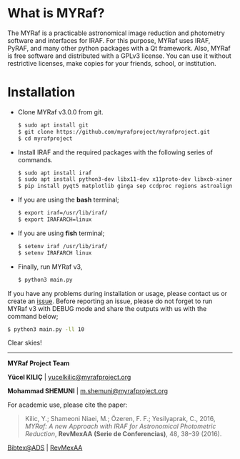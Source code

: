 # What is MYRaf?

The MYRaf is a practicable astronomical image reduction and photometry software and interfaces for IRAF. For this purpose, MYRaf uses IRAF, PyRAF, and many other python packages with a Qt framework. Also, MYRaf is free software and distributed with a GPLv3 license. You can use it without restrictive licenses, make copies for your friends, school, or institution.



# Installation

- Clone MYRaf v3.0.0 from git.
  
  ```bash
  $ sudo apt install git
  $ git clone https://github.com/myrafproject/myrafproject.git
  $ cd myrafproject
  ```

- Install IRAF and the required packages with the following series of commands.
  
  ```bash
  $ sudo apt install iraf
  $ sudo apt install python3-dev libx11-dev x11proto-dev libxcb-xinerama0
  $ pip install pyqt5 matplotlib ginga sep ccdproc regions astroalign pyraf mplcursors imexam  
  ```

- If you are using the **bash** terminal;
  
  ```bash
  $ export iraf=/usr/lib/iraf/
  $ export IRAFARCH=linux
  ```

- If you are using **fish** terminal;
  
  ```bash
  $ setenv iraf /usr/lib/iraf/
  $ setenv IRAFARCH linux
  ```

- Finally, run MYRaf v3,
  
  ```bash
  $ python3 main.py
  ```

If you have any problems during installation or usage, please contact us or create an [issue](https://github.com/myrafproject/myrafproject/issues/new). Before reporting an issue, please do not forget to run MYRaf v3 with DEBUG mode and share the outputs with us with the command below;

```bash
$ python3 main.py -ll 10
```

Clear skies!

______

**MYRaf Project Team**

**Yücel KILIÇ** | yucelkilic@myrafproject.org

**Mohammad SHEMUNI** | m.shemuni@myrafproject.org

For academic use, please cite the paper:

> Kilic, Y.; Shameoni Niaei, M.; Özeren, F. F.; Yesilyaprak, C.,
> 2016,
> *MYRaf: A new Approach with IRAF for Astronomical Photometric Reduction*,
> **RevMexAA (Serie de Conferencias)**, 48, 38–39 (2016).

[Bibtex@ADS](http://adsabs.harvard.edu/cgi-bin/nph-bib_query?bibcode=2016RMxAC..48...38K&data_type=BIBTEX&db_key=AST&nocookieset=1)
| [RevMexAA](http://www.astroscu.unam.mx/rmaa/RMxAC..48/PDF/RMxAC..48_part-2.2.pdf)
